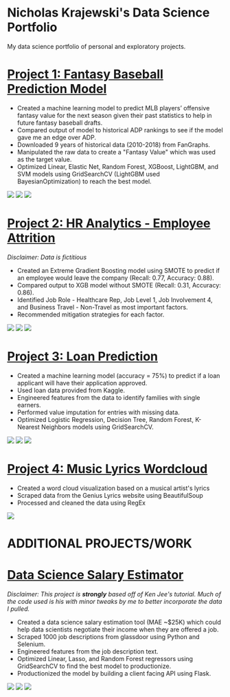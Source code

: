 # Nicholas Krajewski's Data Science Portfolio
My data science portfolio of personal and exploratory projects. 

# [Project 1: Fantasy Baseball Prediction Model](https://github.com/nkrajew/baseball_proj)
- Created a machine learning model to predict MLB players’ offensive fantasy value for the next season given their past statistics to help in future fantasy baseball drafts.
- Compared output of model to historical ADP rankings to see if the model gave me an edge over ADP.
- Downloaded 9 years of historical data (2010-2018) from FanGraphs.
- Manipulated the raw data to create a "Fantasy Value" which was used as the target value.
- Optimized Linear, Elastic Net, Random Forest, XGBoost, LightGBM, and SVM models using GridSearchCV (LightGBM used BayesianOptimization) to reach the best model.

![](/images/corr_matrix_image_resize.png)
![](/images/pair_plot_resize.png)
![](/images/target_distribution.png)

# [Project 2: HR Analytics - Employee Attrition](https://github.com/nkrajew/hr_attrition_proj)
*Disclaimer: Data is fictitious*
- Created an Extreme Gradient Boosting model using SMOTE to predict if an employee would leave the company (Recall: 0.77, Accuracy: 0.88).
- Compared output to XGB model without SMOTE (Recall: 0.31, Accuracy: 0.86).
- Identified Job Role - Healthcare Rep, Job Level 1, Job Involvement 4, and Business Travel - Non-Travel as most important factors.
- Recommended mitigation strategies for each factor.

![](/images/inc_attrit_resize.PNG)
![](/images/env_sat_resize.PNG)
![](/images/attrit_by_tenure_resize.PNG)

# [Project 3: Loan Prediction](https://github.com/nkrajew/loan_proj)
- Created a machine learning model (accuracy = 75%) to predict if a loan applicant will have their application approved.
- Used loan data provided from Kaggle.
- Engineered features from the data to identify families with single earners.
- Performed value imputation for entries with missing data.
- Optimized Logistic Regression, Decision Tree, Random Forest, K-Nearest Neighbors models using GridSearchCV.

![](/images/dist_plot_pre_resize.PNG)
![](/images/dist_plot_post_resize.PNG)
![](/images/results.PNG)

# [Project 4: Music Lyrics Wordcloud](https://github.com/nkrajew/lyrics_wordcloud)
- Created a word cloud visualization based on a musical artist's lyrics
- Scraped data from the Genius Lyrics website using BeautifulSoup
- Processed and cleaned the data using RegEx

![](/images/NF_wordcloud.png)

# ADDITIONAL PROJECTS/WORK
# [Data Science Salary Estimator](https://github.com/nkrajew/ds_salary_proj)
*Disclaimer: This project is **strongly** based off of Ken Jee's tutorial. Much of the code used is his with minor tweaks by me to better incorporate the data I pulled.*

- Created a data science salary estimation tool (MAE ~$25K) which could help data scientists negotiate their income when they are offered a job.
- Scraped 1000 job descriptions from glassdoor using Python and Selenium.
- Engineered features from the job description text.
- Optimized Linear, Lasso, and Random Forest regressors using GridSearchCV to find the best model to productionize.
- Productionized the model by building a client facing API using Flask.

![](/images/pivot.PNG)
![](/images/corr_2.PNG)
![](/images/state_jobs_resize.PNG)
